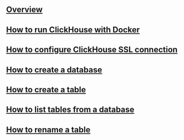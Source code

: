 ---
---

## [Overview](/reference/clickhouse/how-to/overview)

## [How to run ClickHouse with Docker](/reference/clickhouse/how-to/how-to-run-clickhouse-with-docker-and-connect-using-mysql-client)

## [How to configure ClickHouse SSL connection](/reference/clickhouse/how-to/how-to-configure-clickhouse-ssl-connection)

## [How to create a database](/reference/clickhouse/how-to//how-to-create-a-database-clickhouse)

## [How to create a table](/reference/clickhouse//how-to/how-to-create-a-table-clickhouse)

## [How to list tables from a database](/reference/clickhouse//how-to/how-to-list-tables-from-a-database-clickhouse)

## [How to rename a table](/reference/clickhouse/how-to/how-to-rename-a-table-clickhouse)
